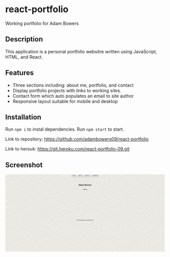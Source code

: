 # react-portfolio

Working portfolio for Adam Bowers

## Description

This application is a personal portfolio websitre written using JavaScript, HTML, and React.

## Features

* Three sections including: about me, portfolio, and contact
* Display portfolio projects with links to working sites.
* Contact form which auto populates an email to site author
* Responsive layout suitable for mobile and desktop

## Installation

Run `npm i` to instal dependencies.  Run `npm start` to start.

Link to repository: https://github.com/adambowers09/react-portfolio

Link to herouk: https://git.heroku.com/react-portfolio-09.git

## Screenshot

![screenshot of application](./portfolio/src/assets/images/screencapture-screenshot.png)

